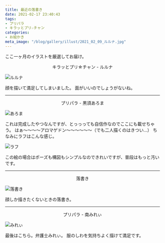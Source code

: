 ```yaml
---
title: 最近の落書き
date: 2021-02-17 23:40:43
tags:
- プリパラ
- キラッとプリ☆チャン
categories:
- お絵かき
meta_image: "/blog/gallery/illust/2021_02_09_ルルナ.jpg"
---
```


ここ一ヶ月のイラストを厳選してお届け。

<p style="text-align: center;">キラッとプリ☆チャン - ルルナ</p>

![ルルナ](/blog/gallery/illust/2021_02_09_ルルナ.jpg)

顔を描いて満足してしまいました。
面がいいのでしょうがないね。
<!--more-->
***

<p style="text-align: center;">プリパラ - 黒須あろま</p>

![あろま](/blog/gallery/illust/2021_01_31_あろま1.jpg)

これは完成したやつなんですが、とっっっても自信作なのでここにも載せちゃう。
はぁ～～～～アロマゲドン～～～～～～（でも二人描くのはきつい...）
ちなみにラフはこんな感じ。

![ラフ](/blog/gallery/illust/2021_01_31_あろま2.jpg)

この絵の場合はポーズも構図もシンプルなのできれいですが、普段はもっと汚いです。
***

<p style="text-align: center;">落書き</p>

![落書き](/blog/gallery/illust/2021_01_27_らくがき.jpg)

顔しか描きたくないときの落書き。
***

<p style="text-align: center;">プリパラ - 南みれぃ</p>

![みれぃ](/blog/gallery/illust/2021_01_24_みれぃ.jpg)

最後はこちら。弁護士みれぃ。
服のしわを気持ちよく描けて満足です。